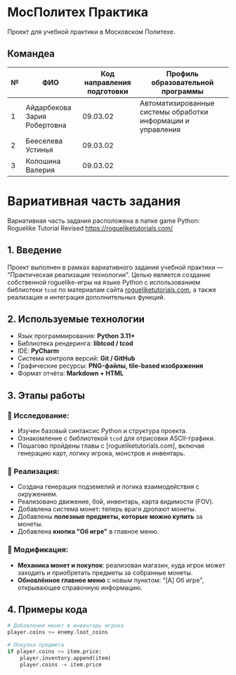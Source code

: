 # МосПолитех Практика
Проект для учебной практики в Московском Политехе.

## Командеа

| № | ФИО              | Код направления подготовки              | Профиль образовательной программы                                               |
|---|-----------------------------|------------------------------|-----------------------------------------------------|
| 1  | Айдарбекова Зария Робертовна| 09.03.02                    |Автоматизированные системы обработки информации и управления           |
| 2 | Бееселева Устинья           | 09.03.02                     |     |
| 3 | Колошина Валерия             | 09.03.02                    |             |

# Вариативная часть задания
Вариативная часть задания расположена в папке game
Python: Roguelike Tutorial Revised
https://rogueliketutorials.com/
## 1. Введение

Проект выполнен в рамках вариативного задания учебной практики — "Практическая реализация технологии". Целью является создание собственной roguelike-игры на языке Python с использованием библиотеки `tcod` по материалам сайта [rogueliketutorials.com](https://rogueliketutorials.com), а также реализация и интеграция дополнительных функций.

## 2. Используемые технологии

- Язык программирования: **Python 3.11+**
- Библиотека рендеринга: **libtcod / tcod**
- IDE: **PyCharm**
- Система контроля версий: **Git / GitHub**
- Графические ресурсы: **PNG-файлы, tile-based изображения**
- Формат отчёта: **Markdown + HTML**

## 3. Этапы работы

### 🔸 Исследование:
- Изучен базовый синтаксис Python и структура проекта.
- Ознакомление с библиотекой `tcod` для отрисовки ASCII-графики.
- Пошагово пройдены главы с [rogueliketutorials.com], включая генерацию карт, логику игрока, монстров и инвентарь.

### 🔸 Реализация:
- Создана генерация подземелий и логика взаимодействия с окружением.
- Реализовано движение, бой, инвентарь, карта видимости (FOV).
- Добавлена система монет: теперь враги дропают монеты.
- Добавлены **полезные предметы, которые можно купить** за монеты.
- Добавлена **кнопка "Об игре"** в главное меню.

### 🔸 Модификация:
- **Механика монет и покупок**: реализован магазин, куда игрок может заходить и приобретать предметы за собранные монеты.
- **Обновлённое главное меню** с новым пунктом: "[A] Об игре", открывающее справочную информацию.
  
## 4. Примеры кода

```python
# Добавление монет в инвентарь игрока
player.coins += enemy.loot_coins

# Покупка предмета
if player.coins >= item.price:
    player.inventory.append(item)
    player.coins -= item.price
